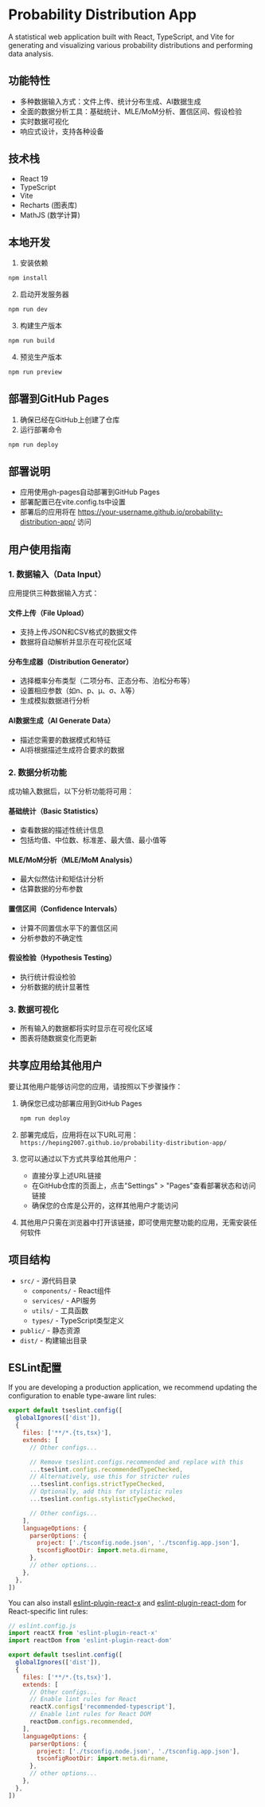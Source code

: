 # Probability Distribution App

A statistical web application built with React, TypeScript, and Vite for generating and visualizing various probability distributions and performing data analysis.

## 功能特性

- 多种数据输入方式：文件上传、统计分布生成、AI数据生成
- 全面的数据分析工具：基础统计、MLE/MoM分析、置信区间、假设检验
- 实时数据可视化
- 响应式设计，支持各种设备

## 技术栈

- React 19
- TypeScript
- Vite
- Recharts (图表库)
- MathJS (数学计算)

## 本地开发

1. 安装依赖
```bash
npm install
```

2. 启动开发服务器
```bash
npm run dev
```

3. 构建生产版本
```bash
npm run build
```

4. 预览生产版本
```bash
npm run preview
```

## 部署到GitHub Pages

1. 确保已经在GitHub上创建了仓库
2. 运行部署命令
```bash
npm run deploy
```

## 部署说明

- 应用使用gh-pages自动部署到GitHub Pages
- 部署配置已在vite.config.ts中设置
- 部署后的应用将在 https://your-username.github.io/probability-distribution-app/ 访问

## 用户使用指南

### 1. 数据输入（Data Input）
应用提供三种数据输入方式：

#### 文件上传（File Upload）
- 支持上传JSON和CSV格式的数据文件
- 数据将自动解析并显示在可视化区域

#### 分布生成器（Distribution Generator）
- 选择概率分布类型（二项分布、正态分布、泊松分布等）
- 设置相应参数（如n、p、μ、σ、λ等）
- 生成模拟数据进行分析

#### AI数据生成（AI Generate Data）
- 描述您需要的数据模式和特征
- AI将根据描述生成符合要求的数据

### 2. 数据分析功能
成功输入数据后，以下分析功能将可用：

#### 基础统计（Basic Statistics）
- 查看数据的描述性统计信息
- 包括均值、中位数、标准差、最大值、最小值等

#### MLE/MoM分析（MLE/MoM Analysis）
- 最大似然估计和矩估计分析
- 估算数据的分布参数

#### 置信区间（Confidence Intervals）
- 计算不同置信水平下的置信区间
- 分析参数的不确定性

#### 假设检验（Hypothesis Testing）
- 执行统计假设检验
- 分析数据的统计显著性

### 3. 数据可视化
- 所有输入的数据都将实时显示在可视化区域
- 图表将随数据变化而更新

## 共享应用给其他用户

要让其他用户能够访问您的应用，请按照以下步骤操作：

1. 确保您已成功部署应用到GitHub Pages
   ```bash
   npm run deploy
   ```

2. 部署完成后，应用将在以下URL可用：
   `https://heping2007.github.io/probability-distribution-app/`

3. 您可以通过以下方式共享给其他用户：
   - 直接分享上述URL链接
   - 在GitHub仓库的页面上，点击"Settings" > "Pages"查看部署状态和访问链接
   - 确保您的仓库是公开的，这样其他用户才能访问

4. 其他用户只需在浏览器中打开该链接，即可使用完整功能的应用，无需安装任何软件

## 项目结构

- `src/` - 源代码目录
  - `components/` - React组件
  - `services/` - API服务
  - `utils/` - 工具函数
  - `types/` - TypeScript类型定义
- `public/` - 静态资源
- `dist/` - 构建输出目录

## ESLint配置

If you are developing a production application, we recommend updating the configuration to enable type-aware lint rules:

```js
export default tseslint.config([
  globalIgnores(['dist']),
  {
    files: ['**/*.{ts,tsx}'],
    extends: [
      // Other configs...

      // Remove tseslint.configs.recommended and replace with this
      ...tseslint.configs.recommendedTypeChecked,
      // Alternatively, use this for stricter rules
      ...tseslint.configs.strictTypeChecked,
      // Optionally, add this for stylistic rules
      ...tseslint.configs.stylisticTypeChecked,

      // Other configs...
    ],
    languageOptions: {
      parserOptions: {
        project: ['./tsconfig.node.json', './tsconfig.app.json'],
        tsconfigRootDir: import.meta.dirname,
      },
      // other options...
    },
  },
])
```

You can also install [eslint-plugin-react-x](https://github.com/Rel1cx/eslint-react/tree/main/packages/plugins/eslint-plugin-react-x) and [eslint-plugin-react-dom](https://github.com/Rel1cx/eslint-react/tree/main/packages/plugins/eslint-plugin-react-dom) for React-specific lint rules:

```js
// eslint.config.js
import reactX from 'eslint-plugin-react-x'
import reactDom from 'eslint-plugin-react-dom'

export default tseslint.config([
  globalIgnores(['dist']),
  {
    files: ['**/*.{ts,tsx}'],
    extends: [
      // Other configs...
      // Enable lint rules for React
      reactX.configs['recommended-typescript'],
      // Enable lint rules for React DOM
      reactDom.configs.recommended,
    ],
    languageOptions: {
      parserOptions: {
        project: ['./tsconfig.node.json', './tsconfig.app.json'],
        tsconfigRootDir: import.meta.dirname,
      },
      // other options...
    },
  },
])
```
